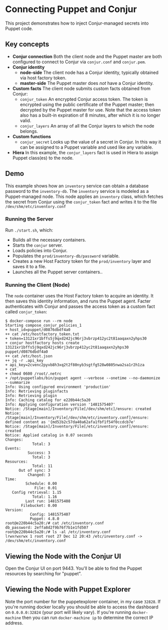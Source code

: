 # Connecting Puppet and Conjur

This project demonstrates how to inject Conjur-managed secrets into Puppet code. 

## Key concepts

* **Conjur connection** Both the client node and the Puppet master are both configured to connect to Conjur via `conjur.conf` and `conjur.pem`. 
* **Conjur identity**
  * **node-side** The client node has a Conjur identity, typically obtained via host factory token.
  * **master-side** The Puppet master does *not* have a Conjur identity.
* **Custom facts** The client node submits custom facts obtained from Conjur:
  * `conjur_token` An encrypted Conjur access token. The token is encrypted using the public certificate of the Puppet master; then decrypted by the Puppet master for use. Note that the access token also has a built-in expiration of 8 minutes, after which it is no longer valid.
  * `conjur_layers` An array of all the Conjur layers to which the node belongs.
* **Custom functions**
  * `conjur_secret` Looks up the value of a secret in Conjur. In this way it can be assigned to a Puppet variable and used like any variable.
* **Hiera** In this example, the `conjur_layers` fact is used in Hiera to assign Puppet class(es) to the node.

## Demo

This example shows how an `inventory` service can obtain a database password to the `inventory-db`. The `inventory` service is modeled as a Puppet-managed node. This node applies an `inventory` class, which fetches the secret from Conjur using the `conjur_token` fact and writes it to the file `/dev/shm/etc/inventory.conf`

### Running the Server

Run `./start.sh`, which:

* Builds all the necessary containers.
* Starts the `conjur` server.
* Loads policies into Conjur.
* Populates the `prod/inventory-db/password` variable.
* Creates a new Host Factory token for the `prod/inventory` layer and saves it to a file.
* Launches all the Puppet server containers..

### Running the Client (Node)

The `node` container uses the Host Factory token to acquire an identity. It then saves this identity information, and runs the Puppet agent. Facter authenticates with Conjur and passes the access token as a custom fact called
`conjur_token`:

```
$ docker-compose run --rm node
Starting compose_conjur_policies_1
+ host_id=puppet/d0876dbdf4a0
++ cat /etc/hostfactory_token.txt
+ token=13121xr1bffs5j9qxd242jc96rj3vbrzp412yc2t81aaqaxn2yhps30
+ conjur hostfactory hosts create 13121xr1bffs5j9qxd242jc96rj3vbrzp412yc2t81aaqaxn2yhps30 puppet/d0876dbdf4a0
++ cat /etc/host.json
++ jq -r .api_key
+ api_key=2cvenc2pyvb8h3xq2t2f80nyb3sgtfg528w0805nwa2sa1r2h1za
+ cat
+ chmod 0600 /root/.netrc
+ /opt/puppetlabs/bin/puppet agent --verbose --onetime --no-daemonize --summarize
Info: Using configured environment 'production'
Info: Retrieving pluginfacts
Info: Retrieving plugin
Info: Caching catalog for e220b44c5a20
Info: Applying configuration version '1481575407'
Notice: /Stage[main]/Inventory/File[/dev/shm/etc]/ensure: created
Notice: /Stage[main]/Inventory/File[/dev/shm/etc/inventory.conf]/ensure: defined content as '{md5}b2c57da40a62afa1fbf1f54f0ccdcb7e'
Notice: /Stage[main]/Inventory/File[/etc/inventory.conf]/ensure: created
Notice: Applied catalog in 0.07 seconds
Changes:
            Total: 3
Events:
          Success: 3
            Total: 3
Resources:
            Total: 11
      Out of sync: 3
          Changed: 3
Time:
         Schedule: 0.00
             File: 0.01
   Config retrieval: 1.15
            Total: 1.16
         Last run: 1481575408
       Filebucket: 0.00
Version:
           Config: 1481575407
           Puppet: 4.8.0
root@e220b44c5a20:/# cat /etc/inventory.conf
db_password: 2effa8d2f9b76f7b1e1fd507
root@e220b44c5a20:/# ls -al /etc/inventory.conf
lrwxrwxrwx 1 root root 27 Dec 12 20:43 /etc/inventory.conf -> /dev/shm/etc/inventory.conf
```

## Viewing the Node with the Conjur UI

Open the Conjur UI on port 9443. You'll be able to find the Puppet resources by searching for "puppet".

## Viewing the Node with Puppet Explorer

Note the port number for the puppetexplorer container, in my case `32828`. If
you're running docker locally you should be able to access the dashboard
on `0.0.0.0:32824` (your port will likely vary). If you're running
`docker-machine` then you can run `docker-machine ip` to determine the
correct IP address. 
